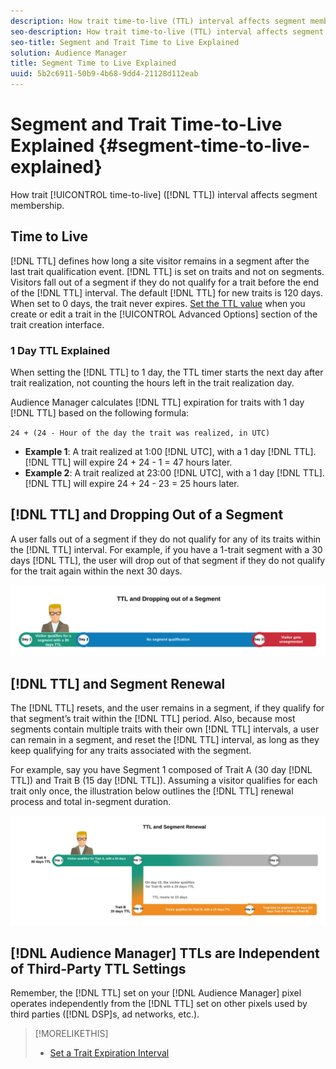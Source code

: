 ```yaml
---
description: How trait time-to-live (TTL) interval affects segment membership.
seo-description: How trait time-to-live (TTL) interval affects segment membership.
seo-title: Segment and Trait Time to Live Explained
solution: Audience Manager
title: Segment Time to Live Explained
uuid: 5b2c6911-50b9-4b68-9dd4-21128d112eab
---
```


# Segment and Trait Time-to-Live Explained {#segment-time-to-live-explained}

How trait [!UICONTROL time-to-live] ([!DNL TTL]) interval affects segment membership.

<!-- segment-ttl-explained.xml -->

## Time to Live

[!DNL TTL] defines how long a site visitor remains in a segment after the last trait qualification event. [!DNL TTL] is set on traits and not on segments. Visitors fall out of a segment if they do not qualify for a trait before the end of the [!DNL TTL] interval. The default [!DNL TTL] for new traits is 120 days. When set to 0 days, the trait never expires. [Set the TTL value](../../features/traits/create-onboarded-rule-based-traits.md#set-expiration-interval) when you create or edit a trait in the [!UICONTROL Advanced Options] section of the trait creation interface.

### 1 Day TTL Explained

When setting the [!DNL TTL] to 1 day, the TTL timer starts the next day after trait realization, not counting the hours left in the trait realization day.

Audience Manager calculates [!DNL TTL] expiration for traits with 1 day [!DNL TTL] based on the following formula:

`24 + (24 - Hour of the day the trait was realized, in UTC)`

* **Example 1**: A trait realized at 1:00 [!DNL UTC], with a 1 day [!DNL TTL]. [!DNL TTL] will expire 24 + 24 - 1 = 47 hours later.
* **Example 2**: A trait realized at 23:00 [!DNL UTC], with a 1 day [!DNL TTL]. [!DNL TTL] will expire 24 + 24 - 23 = 25 hours later.

## [!DNL TTL] and Dropping Out of a Segment

A user falls out of a segment if they do not qualify for any of its traits within the [!DNL TTL] interval. For example, if you have a 1-trait segment with a 30 days [!DNL TTL], the user will drop out of that segment if they do not qualify for the trait again within the next 30 days.

![](assets/ttl-explained.png)

## [!DNL TTL] and Segment Renewal

The [!DNL TTL] resets, and the user remains in a segment, if they qualify for that segment’s trait within the [!DNL TTL] period. Also, because most segments contain multiple traits with their own [!DNL TTL] intervals, a user can remain in a segment, and reset the [!DNL TTL] interval, as long as they keep qualifying for any traits associated with the segment.

For example, say you have Segment 1 composed of Trait A (30 day [!DNL TTL]) and Trait B (15 day [!DNL TTL]). Assuming a visitor qualifies for each trait only once, the illustration below outlines the [!DNL TTL] renewal process and total in-segment duration.

![](assets/ttl-renewal.png)

## [!DNL Audience Manager] TTLs are Independent of Third-Party TTL Settings

Remember, the [!DNL TTL] set on your [!DNL Audience Manager] pixel operates independently from the [!DNL TTL] set on other pixels used by third parties ([!DNL DSP]s, ad networks, etc.).

>[!MORELIKETHIS]
>
>* [Set a Trait Expiration Interval](../../features/traits/create-onboarded-rule-based-traits.md#set-expiration-interval)
